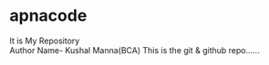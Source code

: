 # apnacode
It is My Repository 
<br>
Author Name- Kushal Manna(BCA)
This is the git & github repo......